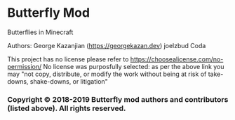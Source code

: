 # Butterfly Mod
Butterflies in Minecraft

Authors: 
George Kazanjian (https://georgekazan.dev)
joelzbud
Coda


This project has no license please refer to https://choosealicense.com/no-permission/
No license was purposfully selected: as per the above link you may "not copy, distribute, or modify the work without being at risk of take-downs, shake-downs, or litigation"
### Copyright &copy; 2018-2019 Butterfly mod authors and contributors (listed above). All rights reserved.
